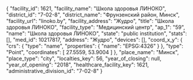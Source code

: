 {
    "facility_id": 1621,
    "facility_name": "Школа здоровья ЛИНОКО",
    "district_id": "7-02-8",
    "district_name": "Фрунзенский район, Минск",
    "facility_url": "linoko.by",
    "facility_address": "Жудро",
    "title": "Школа здоровья ЛИНОКО",
    "facility_type": "Медицинский центр",
    "ap_1": "59",
    "name": "Школа здоровья ЛИНОКО",
    "state": "public institution",
    "stats": [],
    "med_id": 10217817,
    "address": "Жудро",
    "devices": [],
    "coord_x_y": {
        "crs": {
            "type": "name",
            "properties": {
                "name": "EPSG:4326"
            }
        },
        "type": "Point",
        "coordinates": [
            27.5559,
            53.9004
        ]
    },
    "place_name": "Минск",
    "place_type": "city",
    "localties_key": 56,
    "year_of_closing": null,
    "year_of_opening": "2018",
    "healthcare_facility_key": 1621,
    "administrative_division_id": "7-02-8"
}